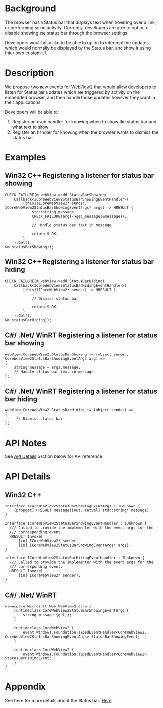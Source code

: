 <!-- USAGE
  * Fill in each of the sections (like Background) below
  * Wrap code with `single line of code` or ```code block```
  * Before submitting, delete all <!-- TEMPLATE marked comments in this file,
    and the following quote banner:
-->
# Background
The browser has a Status bar that displays text when hovering over a link, or performing some activity. Currently, 
developers are able to opt in to disable showing the status bar through the browser 
settings.

Developers would also like to be able to opt in to intercept the updates which would 
normally be displayed by the Status bar, and show it using thier own custom UI. 
# Description
We propose two new events for WebView2 that would allow developers to 
listen for Status bar updates which are triggered by activity on the embedded 
browser, and then handle those updates however they want in their applications.

Developers will be able to: 

1) Register an even handler for knowing when to show the status bar and what text to show
2) Register an handler for knowing when the browser wants to dismiss the status bar


# Examples
## Win32 C++ Registering a listener for status bar showing
```
CHECK_FAILURE(m_webView->add_StatusBarShowing(
    Callback<ICoreWebView2StatusBarShowingEventHandler>(
        [this](ICoreWebView2* sender, ICoreWebView2StatusBarShowingEventArgs* args) -> HRESULT {
            std::string message;
            CHECK_FAILURE(args->get_message(&message));
            
            // Handle status bar text in message

            return S_OK;
        }
    ).Get(),
&m_statusBarShowing));
```
## Win32 C++ Registering a listener for status bar hiding
```
CHECK_FAILURE(m_webView->add_StatusBarHiding(
    Callback<ICoreWebView2StatusBarHidingEventHandler>(
        [this](ICoreWebView2* sender) -> HRESULT {
            
            // Dismiss status bar

            return S_OK;
        }
    ).Get(),
&m_statusBarHiding));
```
## C#/ .Net/ WinRT Registering a listener for status bar showing
```
webView.CoreWebView2.StatusBarShowing += (object sender, CoreWebView2StatusBarShowingEventArgs arg) =>
{
    string message = args.message;
    // Handle status bar text in message
};
```
## C#/ .Net/ WinRT Registering a listener for status bar hiding
```
webView.CoreWebView2.StatusBarHiding += (object sender) =>
{
     // Dismiss status bar
};
```
# API Notes
See [API Details](#api-details) Section below for API reference
# API Details
## Win32 C++
```
interface ICoreWebView2StatusBarShowingEventArgs : IUnknown {
    [propget] HRESULT message([out, retval] std::string* message);
}   
   
interface ICoreWebView2StatusBarShowingEventHandler : IUnknown {
  /// Called to provide the implementer with the event args for the
  /// corresponding event.
  HRESULT Invoke(
      [in] ICoreWebView2* sender,
      [in] ICoreWebView2StatusBarShowingEventArgs* args);
}

interface ICoreWebView2StatusBarHidingEventHandler : IUnknown {
  /// Called to provide the implementer with the event args for the
  /// corresponding event.
  HRESULT Invoke(
      [in] ICoreWebView2* sender);
}
```
## C#/ .Net/ WinRT
```
namespace Microsoft.Web.WebView2.Core {
    runtimeclass CoreWebView2StatusBarShowingEventArgs {
        string message {get;};
    }

    runtimeclass CoreWebView2 {
        event Windows.Foundation.TypedEventHandler<CoreWebView2, CoreWebView2StatusBarShowingEventArgs> StatusBarShowingEvent;
    }

    runtimeclass CoreWebView2 {
        event Windows.Foundation.TypedEventHandler<CoreWebView2> StatusBarHidingEvent;
    }
}
```


# Appendix
<!-- TEMPLATE
    Anything else that you want to write down for posterity, but
    that isn't necessary to understand the purpose and usage of the API.
    For example, implementation details or links to other resources.
-->
See here for more details about the Status bar: <a href="https://www.computerhope.com/jargon/s/statusbar.htm">Here</a>
